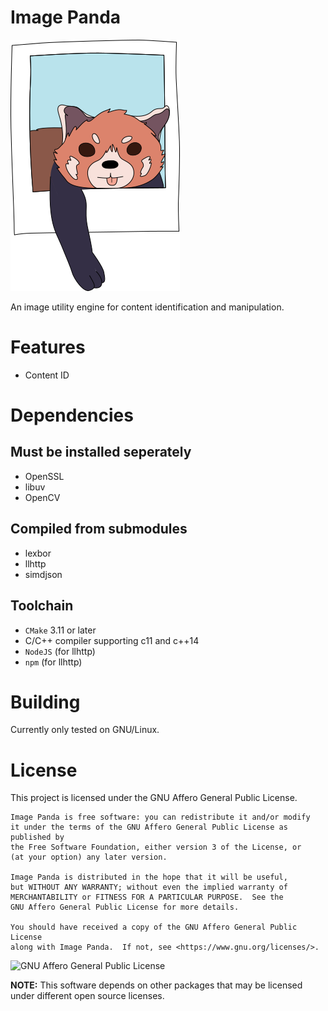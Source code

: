 # Image Panda
![Logo](img-panda.png)

An image utility engine for content identification and manipulation.

# Features

- Content ID

# Dependencies

## Must be installed seperately
- OpenSSL
- libuv
- OpenCV

## Compiled from submodules
- lexbor
- llhttp
- simdjson

## Toolchain
- `CMake` 3.11 or later
- C/C++ compiler supporting c11 and c++14
- `NodeJS` (for llhttp)
- `npm` (for llhttp)

# Building
Currently only tested on GNU/Linux.

# License

This project is licensed under the GNU Affero General Public License.

```
Image Panda is free software: you can redistribute it and/or modify
it under the terms of the GNU Affero General Public License as published by
the Free Software Foundation, either version 3 of the License, or
(at your option) any later version.

Image Panda is distributed in the hope that it will be useful,
but WITHOUT ANY WARRANTY; without even the implied warranty of
MERCHANTABILITY or FITNESS FOR A PARTICULAR PURPOSE.  See the
GNU Affero General Public License for more details.

You should have received a copy of the GNU Affero General Public License
along with Image Panda.  If not, see <https://www.gnu.org/licenses/>.
```

![GNU Affero General Public License](https://www.gnu.org/graphics/agplv3-88x31.png)

__NOTE:__ This software depends on other packages that may be licensed under different open source licenses.